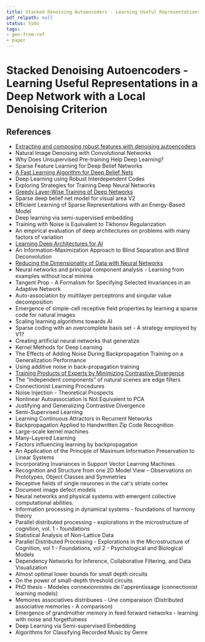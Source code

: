 ```yaml
---
title: Stacked Denoising Autoencoders - Learning Useful Representations in a Deep Network with a Local Denoising Criterion
pdf_relpath: null
status: todo
tags:
- gen-from-ref
- paper
---
```


# Stacked Denoising Autoencoders - Learning Useful Representations in a Deep Network with a Local Denoising Criterion

## References

- [Extracting and composing robust features with denoising autoencoders](./extracting-and-composing-robust-features-with-denoising-autoencoders.md)
- Natural Image Denoising with Convolutional Networks
- Why Does Unsupervised Pre-training Help Deep Learning?
- Sparse Feature Learning for Deep Belief Networks
- [A Fast Learning Algorithm for Deep Belief Nets](./a-fast-learning-algorithm-for-deep-belief-nets.md)
- Deep Learning using Robust Interdependent Codes
- Exploring Strategies for Training Deep Neural Networks
- [Greedy Layer-Wise Training of Deep Networks](./greedy-layer-wise-training-of-deep-networks.md)
- Sparse deep belief net model for visual area V2
- Efficient Learning of Sparse Representations with an Energy-Based Model
- Deep learning via semi-supervised embedding
- Training with Noise is Equivalent to Tikhonov Regularization
- An empirical evaluation of deep architectures on problems with many factors of variation
- [Learning Deep Architectures for AI](./learning-deep-architectures-for-ai.md)
- An Information-Maximization Approach to Blind Separation and Blind Deconvolution
- [Reducing the Dimensionality of Data with Neural Networks](./reducing-the-dimensionality-of-data-with-neural-networks.md)
- Neural networks and principal component analysis - Learning from examples without local minima
- Tangent Prop - A Formalism for Specifying Selected Invariances in an Adaptive Network
- Auto-association by multilayer perceptrons and singular value decomposition
- Emergence of simple-cell receptive field properties by learning a sparse code for natural images
- Scaling learning algorithms towards AI
- Sparse coding with an overcomplete basis set - A strategy employed by V1?
- Creating artificial neural networks that generalize
- Kernel Methods for Deep Learning
- The Effects of Adding Noise During Backpropagation Training on a Generalization Performance
- Using additive noise in back-propagation training
- [Training Products of Experts by Minimizing Contrastive Divergence](./training-products-of-experts-by-minimizing-contrastive-divergence.md)
- The “independent components” of natural scenes are edge filters
- Connectionist Learning Procedures
- Noise Injection - Theoretical Prospects
- Nonlinear Autoassociation Is Not Equivalent to PCA
- Justifying and Generalizing Contrastive Divergence
- Semi-Supervised Learning
- Learning Continuous Attractors in Recurrent Networks
- Backpropagation Applied to Handwritten Zip Code Recognition
- Large-scale kernel machines
- Many-Layered Learning
- Factors influencing learning by backpropagation
- An Application of the Principle of Maximum Information Preservation to Linear Systems
- Incorporating Invariances in Support Vector Learning Machines
- Recognition and Structure from one 2D Model View - Observations on Prototypes, Object Classes and Symmetries
- Receptive fields of single neurones in the cat's striate cortex
- Document image defect models
- Neural networks and physical systems with emergent collective computational abilities.
- Information processing in dynamical systems - foundations of harmony theory
- Parallel distributed processing - explorations in the microstructure of cognition, vol. 1 - foundations
- Statistical Analysis of Non-Lattice Data
- Parallel Distributed Processing - Explorations in the Microstructure of Cognition, vol 1 - Foundations, vol 2 - Psychological and Biological Models
- Dependency Networks for Inference, Collaborative Filtering, and Data Visualization
- Almost optimal lower bounds for small depth circuits
- On the power of small-depth threshold circuits
- PhD thesis - Modeles connexionnistes de l'apprentissage (connectionist learning models)
- Memoires associatives distribuees - Une comparaison (Distributed associative memories - A comparison)
- Emergence of grandmother memory in feed forward networks - learning with noise and forgetfulness
- Deep Learning via Semi-supervised Embedding
- Algorithms for Classifying Recorded Music by Genre
